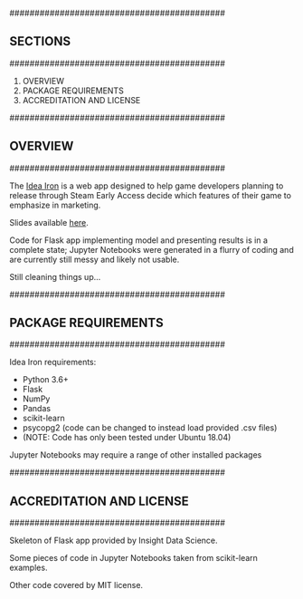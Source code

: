 ###########################################
##               SECTIONS                ##
###########################################

1. OVERVIEW
2. PACKAGE REQUIREMENTS
3. ACCREDITATION AND LICENSE

###########################################
##               OVERVIEW                ##
###########################################

The [Idea Iron]() is a web app designed to help game developers planning to
release through Steam Early Access decide which features of their game to emphasize in marketing.

Slides available [here](https://docs.google.com/presentation/d/e/2PACX-1vSlvM4BAkbkDRKvJf1udYOfSNDC3gM_kjhx2mqZky4pdqMdG5flQO9zDjtohztGHhBs2gDefdliAQi1/pub?slide=id.p).

Code for Flask app implementing model and presenting results is in a complete state; Jupyter
Notebooks were generated in a flurry of coding and are currently still messy and likely not usable.

Still cleaning things up...

###########################################
##         PACKAGE REQUIREMENTS          ##
###########################################

Idea Iron requirements:
- Python 3.6+
- Flask
- NumPy
- Pandas
- scikit-learn
- psycopg2 (code can be changed to instead load provided .csv files)
- (NOTE: Code has only been tested under
   Ubuntu 18.04)
   
Jupyter Notebooks may require a range of other installed packages

###########################################
##       ACCREDITATION AND LICENSE       ##
###########################################

Skeleton of Flask app provided by Insight Data Science.

Some pieces of code in Jupyter Notebooks taken from scikit-learn examples.

Other code covered by MIT license.
